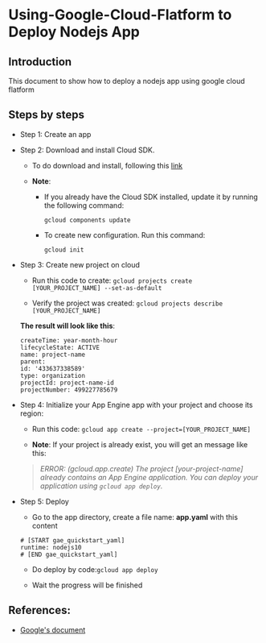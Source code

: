 # Using-Google-Cloud-Flatform to Deploy Nodejs App

## Introduction
This document to show how to deploy a nodejs app using google cloud flatform

## Steps by steps

- Step 1:  Create an app
- Step 2: Download and install Cloud SDK. 

    - To do download and install, following this [link](https://cloud.google.com/sdk/docs/)
    - **Note**: 
    
        - If you already have the Cloud SDK installed, update it by running the following command:
    
            ```gcloud components update```
    
        - To create new configuration. Run this command: 
    
             ```gcloud init```
    
- Step 3: Create new project on cloud

    - Run this code to create: ```gcloud projects create [YOUR_PROJECT_NAME] --set-as-default```
    
    - Verify the project was created: ```gcloud projects describe [YOUR_PROJECT_NAME]```
    
    **The result will look like this**:
    ```
    createTime: year-month-hour
    lifecycleState: ACTIVE
    name: project-name
    parent:
    id: '433637338589'
    type: organization
    projectId: project-name-id
    projectNumber: 499227785679
    ```
- Step 4: Initialize your App Engine app with your project and choose its region:
  
   - Run this code: ```gcloud app create --project=[YOUR_PROJECT_NAME]```
   
   - **Note**: If your project is already exist, you will get an message like this:
   
   > *ERROR: (gcloud.app.create) The project [your-project-name] already contains an App Engine application. You can deploy your application using `gcloud app deploy`.*
   
- Step 5: Deploy 

    - Go to the app directory, create a file name: **app.yaml** with this content
    ```
    # [START gae_quickstart_yaml]
    runtime: nodejs10
    # [END gae_quickstart_yaml]
    ```
    
    - Do deploy by code:```gcloud app deploy```
    
    - Wait the progress will be finished
    
    
## References:
- [Google's document](https://cloud.google.com/nodejs/getting-started/hello-world)

    
